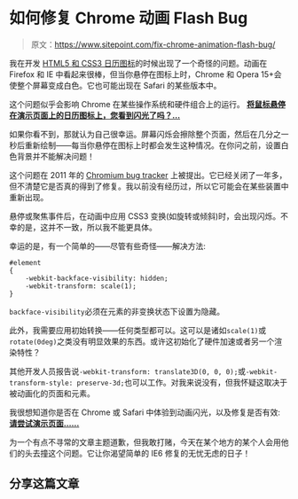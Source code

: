 # 如何修复 Chrome 动画 Flash Bug

> 原文：<https://www.sitepoint.com/fix-chrome-animation-flash-bug/>

我在开发 [HTML5 和 CSS3 日历图标](/create-calendar-icon-html5-css3/)的时候出现了一个奇怪的问题。动画在 Firefox 和 IE 中看起来很棒，但当你悬停在图标上时，Chrome 和 Opera 15+会使整个屏幕变成白色。它也可能出现在 Safari 的某些版本中。

这个问题似乎会影响 Chrome 在某些操作系统和硬件组合上的运行。 [**将鼠标悬停在演示页面上的日历图标上，您看到闪光了吗？…**](http://cssdeck.com/labs/animation-flash-fix)

如果你看不到，那就认为自己很幸运。屏幕闪烁会擦除整个页面，然后在几分之一秒后重新绘制——每当你悬停在图标上时都会发生这种情况。在你问之前，设置白色背景并不能解决问题！

这个问题在 2011 年的 [Chromium bug tracker](http://code.google.com/p/chromium/issues/detail?id=87512) 上被提出。它已经关闭了一年多，但不清楚它是否真的得到了修复。我以前没有经历过，所以它可能会在某些装置中重新出现。

悬停或聚焦事件后，在动画中应用 CSS3 变换(如旋转或倾斜)时，会出现闪烁。不幸的是，这并不一致，所以我不能更具体。

幸运的是，有一个简单的——尽管有些奇怪——解决方法:

```
#element
{
	-webkit-backface-visibility: hidden;
	-webkit-transform: scale(1);
}
```

`backface-visibility`必须在元素的非变换状态下设置为隐藏。

此外，我需要应用初始转换——任何类型都可以。这可以是诸如`scale(1)`或`rotate(0deg)`之类没有明显效果的东西。或许这初始化了硬件加速或者另一个渲染特性？

其他开发人员报告说`-webkit-transform: translate3D(0, 0, 0);`或`-webkit-transform-style: preserve-3d;`也可以工作。对我来说没有，但我怀疑这取决于被动画化的页面和元素。

我很想知道你是否在 Chrome 或 Safari 中体验到动画闪光，以及修复是否有效: [**请尝试演示页面……**](http://cssdeck.com/labs/animation-flash-fix)

为一个有点不寻常的文章主题道歉，但我敢打赌，今天在某个地方的某个人会用他们的头去撞这个问题。它让你渴望简单的 IE6 修复的无忧无虑的日子！

## 分享这篇文章